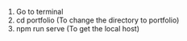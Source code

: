 1. Go to terminal
2. cd portfolio (To change the directory to portfolio)
3. npm run serve (To get the local host)  

